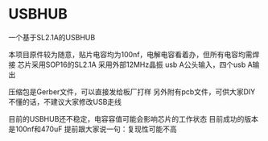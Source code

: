 # USBHUB
一个基于SL2.1A的USBHUB

本项目原件较为随意，贴片电容均为100nf，电解电容看着办，但所有电容均需焊接
芯片采用SOP16的SL2.1A
采用外部12MHz晶振
usb A公头输入，四个usb A输出

压缩包是Gerber文件，可以直接发给板厂打样
另外附有pcb文件，可供大家DIY
不懂的话，不建议大家修改USB走线

目前的USBHUB还不稳定，电容容值可能会影响芯片的工作状态
目前成功的版本是100nf和470uF
提前跟大家说一句：复现性可能不高
